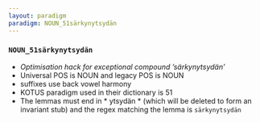 ```yaml
---
layout: paradigm
paradigm: NOUN_51särkynytsydän
---
```

### ` NOUN_51särkynytsydän `

* _Optimisation hack for exceptional compound ’särkynytsydän’_
* Universal POS is NOUN and legacy POS is NOUN
* suffixes use back vowel harmony
* KOTUS paradigm used in their dictionary is 51
* The lemmas must end in * ytsydän * (which will be deleted to form an invariant stub) and the regex matching the lemma is ` särkynytsydän `

